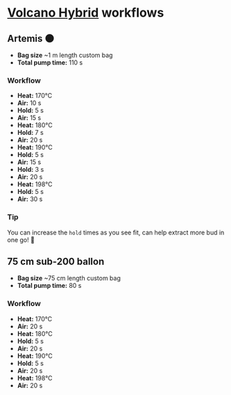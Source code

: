 # [Volcano Hybrid](https://www.storz-bickel.com/en/volcanohybrid) workflows
## Artemis 🌑
- **Bag size** ~1 m length custom bag
- **Total pump time:** 110 s

### Workflow
- **Heat:** 170°C
- **Air:** 10 s
- **Hold:** 5 s
- **Air:** 15 s
- **Heat:** 180°C
- **Hold:** 7 s
- **Air:** 20 s
- **Heat:** 190°C
- **Hold:** 5 s
- **Air:** 15 s
- **Hold:** 3 s
- **Air:** 20 s
- **Heat:** 198°C
- **Hold:** 5 s
- **Air:** 30 s

### Tip
You can increase the `hold` times as you see fit, can help extract more bud in one go! 🍁

## 75 cm sub-200 ballon
- **Bag size** ~75 cm length custom bag
- **Total pump time:** 80 s

### Workflow
- **Heat:** 170°C
- **Air:** 20 s
- **Heat:** 180°C
- **Hold:** 5 s
- **Air:** 20 s
- **Heat:** 190°C
- **Hold:** 5 s
- **Air:** 20 s
- **Heat:** 198°C
- **Air:** 20 s
